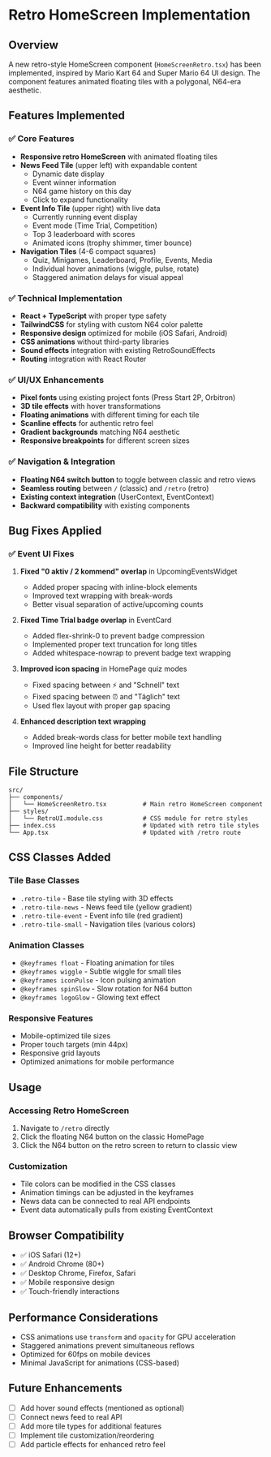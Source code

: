 # Retro HomeScreen Implementation

## Overview
A new retro-style HomeScreen component (`HomeScreenRetro.tsx`) has been implemented, inspired by Mario Kart 64 and Super Mario 64 UI design. The component features animated floating tiles with a polygonal, N64-era aesthetic.

## Features Implemented

### ✅ Core Features
- **Responsive retro HomeScreen** with animated floating tiles
- **News Feed Tile** (upper left) with expandable content
  - Dynamic date display
  - Event winner information
  - N64 game history on this day
  - Click to expand functionality
- **Event Info Tile** (upper right) with live data
  - Currently running event display
  - Event mode (Time Trial, Competition)
  - Top 3 leaderboard with scores
  - Animated icons (trophy shimmer, timer bounce)
- **Navigation Tiles** (4-6 compact squares)
  - Quiz, Minigames, Leaderboard, Profile, Events, Media
  - Individual hover animations (wiggle, pulse, rotate)
  - Staggered animation delays for visual appeal

### ✅ Technical Implementation
- **React + TypeScript** with proper type safety
- **TailwindCSS** for styling with custom N64 color palette
- **Responsive design** optimized for mobile (iOS Safari, Android)
- **CSS animations** without third-party libraries
- **Sound effects** integration with existing RetroSoundEffects
- **Routing** integration with React Router

### ✅ UI/UX Enhancements
- **Pixel fonts** using existing project fonts (Press Start 2P, Orbitron)
- **3D tile effects** with hover transformations
- **Floating animations** with different timing for each tile
- **Scanline effects** for authentic retro feel
- **Gradient backgrounds** matching N64 aesthetic
- **Responsive breakpoints** for different screen sizes

### ✅ Navigation & Integration
- **Floating N64 switch button** to toggle between classic and retro views
- **Seamless routing** between `/` (classic) and `/retro` (retro)
- **Existing context integration** (UserContext, EventContext)
- **Backward compatibility** with existing components

## Bug Fixes Applied

### ✅ Event UI Fixes
1. **Fixed "0 aktiv / 2 kommend" overlap** in UpcomingEventsWidget
   - Added proper spacing with inline-block elements
   - Improved text wrapping with break-words
   - Better visual separation of active/upcoming counts

2. **Fixed Time Trial badge overlap** in EventCard
   - Added flex-shrink-0 to prevent badge compression
   - Implemented proper text truncation for long titles
   - Added whitespace-nowrap to prevent badge text wrapping

3. **Improved icon spacing** in HomePage quiz modes
   - Fixed spacing between ⚡ and "Schnell" text
   - Fixed spacing between ⏰ and "Täglich" text
   - Used flex layout with proper gap spacing

4. **Enhanced description text wrapping**
   - Added break-words class for better mobile text handling
   - Improved line height for better readability

## File Structure

```
src/
├── components/
│   └── HomeScreenRetro.tsx          # Main retro HomeScreen component
├── styles/
│   └── RetroUI.module.css           # CSS module for retro styles
├── index.css                        # Updated with retro tile styles
└── App.tsx                          # Updated with /retro route
```

## CSS Classes Added

### Tile Base Classes
- `.retro-tile` - Base tile styling with 3D effects
- `.retro-tile-news` - News feed tile (yellow gradient)
- `.retro-tile-event` - Event info tile (red gradient)
- `.retro-tile-small` - Navigation tiles (various colors)

### Animation Classes
- `@keyframes float` - Floating animation for tiles
- `@keyframes wiggle` - Subtle wiggle for small tiles
- `@keyframes iconPulse` - Icon pulsing animation
- `@keyframes spinSlow` - Slow rotation for N64 button
- `@keyframes logoGlow` - Glowing text effect

### Responsive Features
- Mobile-optimized tile sizes
- Proper touch targets (min 44px)
- Responsive grid layouts
- Optimized animations for mobile performance

## Usage

### Accessing Retro HomeScreen
1. Navigate to `/retro` directly
2. Click the floating N64 button on the classic HomePage
3. Click the N64 button on the retro screen to return to classic view

### Customization
- Tile colors can be modified in the CSS classes
- Animation timings can be adjusted in the keyframes
- News data can be connected to real API endpoints
- Event data automatically pulls from existing EventContext

## Browser Compatibility
- ✅ iOS Safari (12+)
- ✅ Android Chrome (80+)
- ✅ Desktop Chrome, Firefox, Safari
- ✅ Mobile responsive design
- ✅ Touch-friendly interactions

## Performance Considerations
- CSS animations use `transform` and `opacity` for GPU acceleration
- Staggered animations prevent simultaneous reflows
- Optimized for 60fps on mobile devices
- Minimal JavaScript for animations (CSS-based)

## Future Enhancements
- [ ] Add hover sound effects (mentioned as optional)
- [ ] Connect news feed to real API
- [ ] Add more tile types for additional features
- [ ] Implement tile customization/reordering
- [ ] Add particle effects for enhanced retro feel